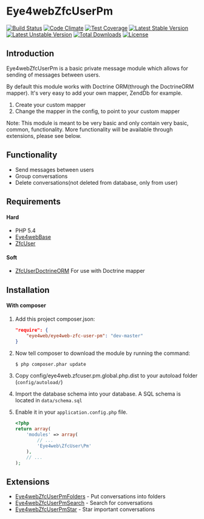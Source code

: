 Eye4webZfcUserPm
=======
[![Build Status](https://travis-ci.org/Eye4web/Eye4webZfcUserPm.svg?branch=master)](https://travis-ci.org/Eye4web/Eye4webZfcUserPm)
[![Code Climate](https://codeclimate.com/github/Eye4web/Eye4webZfcUserPm/badges/gpa.svg)](https://codeclimate.com/github/Eye4web/Eye4webZfcUserPm)
[![Test Coverage](https://codeclimate.com/github/Eye4web/Eye4webZfcUserPm/badges/coverage.svg)](https://codeclimate.com/github/Eye4web/Eye4webZfcUserPm)
[![Latest Stable Version](https://poser.pugx.org/eye4web/eye4web-zfc-user-pm/v/stable.svg)](https://packagist.org/packages/eye4web/eye4web-zfc-user-pm)
[![Latest Unstable Version](https://poser.pugx.org/eye4web/eye4web-zfc-user-pm/v/unstable.svg)](https://packagist.org/packages/eye4web/eye4web-zfc-user-pm)
[![Total Downloads](https://poser.pugx.org/eye4web/eye4web-zfc-user-pm/downloads.svg)](https://packagist.org/packages/eye4web/eye4web-zfc-user-pm)
[![License](https://poser.pugx.org/eye4web/eye4web-zfc-user-pm/license.svg)](https://packagist.org/packages/eye4web/eye4web-zfc-user-pm)

Introduction
------------
Eye4webZfcUserPm is a basic private message module which allows for sending of messages between users.   

By default this module works with Doctrine ORM(through the DoctrineORM mapper). 
It's very easy to add your own mapper, ZendDb for example.   
1. Create your custom mapper   
2. Change the mapper in the config, to point to your custom mapper

Note: This module is meant to be very basic and only contain very basic, common, functionality.
More functionality will be available through extensions, please see below.

Functionality
------------
* Send messages between users
* Group conversations
* Delete conversations(not deleted from database, only from user)

Requirements
------------
#### Hard
- PHP 5.4
- [Eye4webBase](https://github.com/Eye4web/Eye4webBase)
- [ZfcUser](https://github.com/ZF-Commons/ZfcUser)

#### Soft
- [ZfcUserDoctrineORM](https://github.com/ZF-Commons/ZfcUserDoctrineORM) For use with Doctrine mapper

Installation
------------
#### With composer

1. Add this project composer.json:

    ```json
    "require": {
        "eye4web/eye4web-zfc-user-pm": "dev-master"
    }
    ```

2. Now tell composer to download the module by running the command:

    ```bash
    $ php composer.phar update
    ```
    
3. Copy config/eye4web.zfcuser.pm.global.php.dist to your autoload folder (`config/autoload/`)

4. Import the database schema into your database. A SQL schema is located in `data/schema.sql`

5. Enable it in your `application.config.php` file.

    ```php
    <?php
    return array(
        'modules' => array(
            // ...
            'Eye4web\ZfcUser\Pm'
        ),
        // ...
    );
    ```
    
Extensions
------------
- [Eye4webZfcUserPmFolders](https://github.com/Eye4web/Eye4webZfcUserPmFolders) - Put conversations into folders
- [Eye4webZfcUserPmSearch](https://github.com/Eye4web/Eye4webZfcUserPmSearch) - Search for conversations
- [Eye4webZfcUserPmStar](https://github.com/Eye4web/Eye4webZfcUserPmSearch) - Star important conversations
